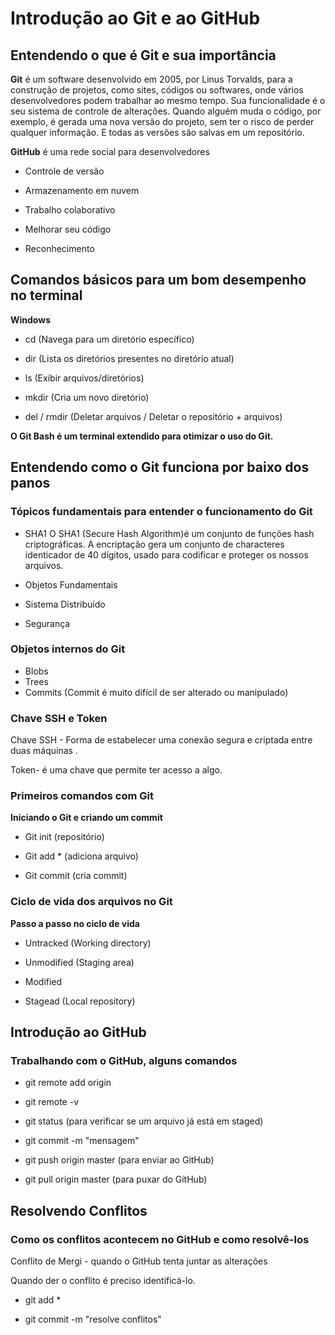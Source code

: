 # Introdução ao Git e ao GitHub #

## Entendendo o que é Git e sua importância ##

**Git** é um software desenvolvido em 2005, por Linus Torvalds, para a construção de projetos, como sites, códigos ou softwares, onde vários desenvolvedores podem trabalhar ao mesmo tempo. Sua funcionalidade é o seu sistema de controle de alterações. Quando alguém muda o código, por exemplo, é gerada uma nova versão do projeto, sem ter o risco de perder qualquer informação. E todas as versões são salvas em um repositório.

**GitHub** é uma rede social para desenvolvedores

* Controle de versão

* Armazenamento em nuvem

* Trabalho colaborativo

* Melhorar seu código

* Reconhecimento

  

## Comandos básicos para um bom desempenho no terminal ##

**Windows**

* cd (Navega para um diretório específico)

* dir (Lista os diretórios presentes no diretório atual)

* ls (Exibir arquivos/diretórios)

* mkdir (Cria um novo diretório)

* del / rmdir (Deletar arquivos / Deletar o repositório + arquivos)      


**O Git Bash é um terminal extendido para otimizar o uso do Git.**   

  
 ## Entendendo como o Git funciona por baixo dos panos ##

  
 ### Tópicos fundamentais para entender o funcionamento do Git ###    

  
 * SHA1	O SHA1 (Secure Hash Algorithm)é um conjunto de funções hash criptográficas. A  encriptação gera um conjunto de characteres identicador de 40 dígitos, usado para  codificar e proteger os nossos arquivos.

 * Objetos Fundamentais

 * Sistema Distribuído 

 * Segurança  

  
### Objetos internos do Git ###  

* Blobs
* Trees
* Commits (Commit é muito difícil de ser alterado ou manipulado) 

  
### Chave SSH e Token ###

Chave SSH - Forma de estabelecer uma conexão segura e criptada entre duas máquinas .

Token- é uma chave que permite ter acesso a algo.


### Primeiros comandos com Git ###

**Iniciando o Git e criando um commit**

* Git init (repositório)

* Git add * (adiciona arquivo)

* Git commit (cria commit)

  
### Ciclo de vida dos arquivos no Git ###

**Passo a passo no ciclo de vida**

* Untracked (Working directory)

* Unmodified (Staging area)

* Modified

* Stagead (Local repository)


## Introdução ao GitHub ##

### Trabalhando com o GitHub, alguns comandos ###

* git remote add origin

 * git remote -v

* git status (para verificar se um arquivo já está em staged)

* git commit -m "mensagem"

* git push origin master (para enviar ao GitHub)

* git pull origin master (para puxar do GitHub)


## Resolvendo Conflitos ##

### Como os conflitos acontecem no GitHub e como resolvê-los ###

Conflito de Mergi - quando o GitHub tenta juntar as alterações

Quando der o conflito é preciso identificá-lo.

* git add *

* git commit -m "resolve conflitos"





  

